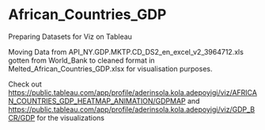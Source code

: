 # African_Countries_GDP
Preparing Datasets for Viz on Tableau



Moving Data from API_NY.GDP.MKTP.CD_DS2_en_excel_v2_3964712.xls gotten from World_Bank to cleaned format in Melted_African_Countries_GDP.xlsx for visualisation purposes.

Check out https://public.tableau.com/app/profile/aderinsola.kola.adepoyigi/viz/AFRICAN_COUNTRIES_GDP_HEATMAP_ANIMATION/GDPMAP and
https://public.tableau.com/app/profile/aderinsola.kola.adepoyigi/viz/GDP_BCR/GDP for the visualizations
